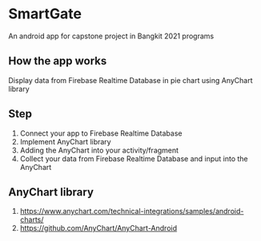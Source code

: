 # SmartGate

An android app for capstone project in Bangkit 2021 programs


## How the app works
Display data from Firebase Realtime Database in pie chart using AnyChart library


## Step
1. Connect your app to Firebase Realtime Database
2. Implement AnyChart library
3. Adding the AnyChart into your activity/fragment
4. Collect your data from Firebase Realtime Database and input into the AnyChart

## AnyChart library
1. https://www.anychart.com/technical-integrations/samples/android-charts/
2. https://github.com/AnyChart/AnyChart-Android
